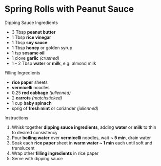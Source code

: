 # Spring Rolls with Peanut Sauce

Dipping Sauce Ingredients

- 3 Tbsp **peanut butter**
- 1 Tbsp **rice vinegar**
- 1 Tbsp **soy sauce**
- 1 Tbsp **honey** or golden syrup
- 1 tsp **sesame oil**
- 1 clove **garlic** *(crushed)*
- 1 – 2 Tbsp **water** or **milk**, e.g. almond milk

Filling Ingredients

- **rice paper** sheets
- **vermicelli** noodles
- 0.25 **red cabbage** *(julienned)*
- 2 **carrots** *(matchsticked)*
- 1 cup **baby spinach**
- sprig of **fresh mint** or coriander *(julienned)*

Instructions
1. Whisk together **dipping sauce ingredients**, adding **water** or **milk** to thin to desired consistency
1. Pour **boiling water** over **vermicelli** noodles, wait **~ 5 min**, drain water
1. Soak each **rice paper** sheet in **warm water ~ 1 min** each until soft and translucent
1. Wrap other **filling ingredients** in rice paper
1. Serve with dipping sauce